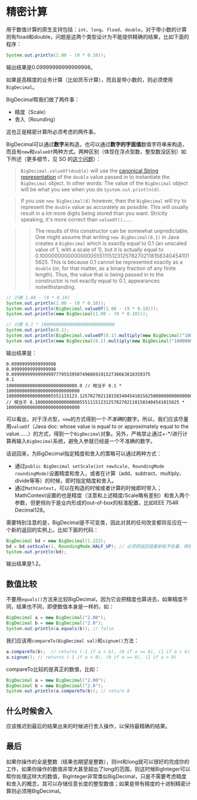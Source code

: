 # 精密计算

用于数值计算的原生支持包括：`int`、`long`、`fload`、`double`，对于带小数的计算则有fload和double，问题是这两个类型设计为不能提供精确的结果，比如下面的程序：

```Java
System.out.println(1.00 - (9 * 0.10));
```

输出结果是0.09999999999999998。

如果是高精度的业务计算（比如货币计算），而且是带小数的，则必须使用`BigDecimal`。

BigDecimal帮我们做了两件事：

+ 精度（Scale）
+ 舍入（Rounding）

这也正是精密计算所必须考虑的两件事。

BigDecimal可以通过**数字**来构造，也可以通过**数字的字面值**数值字符串来构造，而且有`new`和`valueOf`两种方式。两种区别（体现在浮点型数，整型数没区别）如下所述（更多细节，见 SO 的[这个问题](https://stackoverflow.com/questions/7186204/bigdecimal-to-use-new-or-valueof)）：

> `BigDecimal.valueOf(double)` will use the [canonical String representation](https://docs.oracle.com/javase/7/docs/api/java/lang/Double.html#toString%28double%29) of the `double` value passed in to instantiate the `BigDecimal` object. In other words: The value of the `BigDecimal` object will be what you see when you do `System.out.println(d)`.

> If you use `new BigDecimal(d)` however, then the `BigDecimal` will try to represent the `double` value as accurately as possible. This will usually result in a lot more digits being stored than you want. Strictly speaking, it's more correct than `valueOf()`……

> > The results of this constructor can be somewhat unpredictable. One might assume that writing `new BigDecimal(0.1)` in Java creates a `BigDecimal` which is exactly equal to 0.1 (an unscaled value of 1, with a scale of 1), but it is actually equal to 0.1000000000000000055511151231257827021181583404541015625. This is because 0.1 cannot be represented exactly as a `double` (or, for that matter, as a binary fraction of any finite length). Thus, the value that is being passed in to the constructor is not exactly equal to 0.1, appearances notwithstanding.

```Java
// 计算 1.00 - (9 * 0.10)
System.out.println(1.00 - (9 * 0.10));
System.out.println(BigDecimal.valueOf(1.00 - (9 * 0.10)));
System.out.println(new BigDecimal(1.00 - (9 * 0.10)));

// 计算 0.1 * 1000000000000000000000000000
System.out.println(0.1);
System.out.println(BigDecimal.valueOf(0.1).multiply(new BigDecimal("1000000000000000000000000000")));
System.out.println(new BigDecimal(0.1).multiply(new BigDecimal("1000000000000000000000000000")));
```

输出结果是：

```
0.09999999999999998
0.09999999999999998
0.09999999999999997779553950749686919152736663818359375
0.1
100000000000000000000000000.0 // 相当于 0.1 * 1000000000000000000000000000
100000000000000005551115123.1257827021181583404541015625000000000000000000000000000 // 相当于 0.1000000000000000055511151231257827021181583404541015625 * 1000000000000000000000000000
```

可以看出，对于浮点型，`new`的方式得到一个*不准确*的数字。所以，我们应该尽量用`valueOf`（Java doc: whose value is equal to or approximately equal to the value……）的方式，得到一个`BigDecimal`对象。另外，严格禁止通过+-\*/进行计算再输入`BigDecimal`系统，避免入参就已经是一个不准确的数字。

话说回来，为BigDecimal指定精度和舍入的策略可以通过两种方式：

+ 通过`public BigDecimal setScale(int newScale, RoundingMode roundingMode)`设置精度和舍入，或者在计算（add、subtract、multiply、divide等等）的时候，即时指定精度和舍入。
+ 通过`MathContext`，可以在构造的时候或者计算的时候即时带入；MathContext设置的也是精度（注意和上述精度/Scale略有差别）和舍入两个参数，但更倾向于是业内形成的out-of-box的标准配置，比如IEEE 754R Decimal128。

需要特别注意的是，BigDecimal是不可变类，因此对其的任何改变都将反应在一个新的返回的实例上。比如下面的代码：

```Java
BigDecimal bd = new BigDecimal(1.222);
bd = bd.setScale(1, RoundingMode.HALF_UP); // 必须把返回值重新赋予变量，得到新对象的引用
System.out.println(bd);
```

输出结果是1.2。

## 数值比较

不要用`equals()`方法来比较BigDecimal，因为它会把精度也算进去，如果精度不同，结果也不同，即便数值本身是一样的，如：

```Java
BigDecimal a = new BigDecimal("2.00");
BigDecimal b = new BigDecimal("2.0");
System.out.println(a.equals(b)); // false
```

我们应该用`compareTo(BigDecimal val)`和`signum()`方法：

```Java
a.compareTo(b);  // returns (-1 if a < b), (0 if a == b), (1 if a > b)
a.signum(); // returns (-1 if a < 0), (0 if a == 0), (1 if a > 0)
```

compareTo比较的是真正的数值，比如：

```Java
BigDecimal a = new BigDecimal("2.00");
BigDecimal b = new BigDecimal("2.0");
System.out.println(a.compareTo(b)); // return 0
```

## 什么时候舍入

应该推迟到最后的结果出来的时候进行舍入操作，以保持最精确的结果。

## 最后

如果你操作的全是整数（结果也期望是整数），则int和long就可以很好的完成你的工作，如果你操作的数值非常大甚至超出了long的范围，则这时候BigInteger可以帮你处理这样大的数值，BigInteger非常类似BigDecimal，只是不需要考虑精度和舍入的概念，其可以存储任意长度的整型数值；如果是带有精度的十进制精密计算则必须用BigDecimal。
